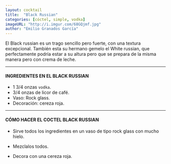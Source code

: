 ```yaml
---
layout: cocktail
title:  "Black Russian"
categories: [cóctel, simple, vodka]
imageURL: "http://i.imgur.com/68GQjmf.jpg"
author: "Emilio Granados García"
---
```


El Black russian es un trago sencillo pero fuerte, con una textura excepcional. También esta su hermano gemelo el White russian, que perfectamente podría estar a su altura pero que se prepara de la misma manera pero con crema de leche.

**************************************************

#### INGREDIENTES EN EL BLACK RUSSIAN

- 1 3/4 onzas `vodka`.
- 3/4 onzas de licor de café.
- Vaso: Rock glass.
- Decoración: cereza roja.

**************************************************

#### CÓMO HACER EL COCTEL BLACK RUSSIAN

- Sirve todos los ingredientes en un vaso de tipo rock glass con mucho hielo.

- Mezclalos todos.

- Decora con una cereza roja.
